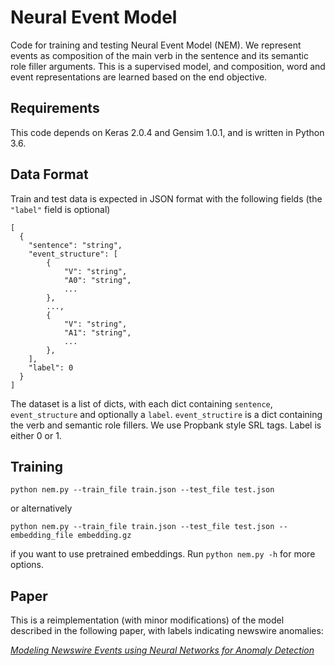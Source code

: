 # Neural Event Model

Code for training and testing Neural Event Model (NEM). We represent events as composition of the main verb in the sentence and its semantic role filler arguments. This is a supervised model, and composition, word and event representations are learned based on the end objective.

## Requirements

This code depends on Keras 2.0.4 and Gensim 1.0.1, and is written in Python 3.6.

## Data Format

Train and test data is expected in JSON format with the following fields (the `"label"` field is optional)
```
[
  {
    "sentence": "string",
    "event_structure": [
    	{
	      	"V": "string",
	      	"A0": "string",
	      	...
		},
    	...,
    	{
	      	"V": "string",
	      	"A1": "string",
	      	...
		},
    ],
    "label": 0
  }
]
```
The dataset is a list of dicts, with each dict containing `sentence`, `event_structure` and optionally a `label`. `event_structire` is a dict containing the verb and semantic role fillers. We use Propbank style SRL tags. Label is either 0 or 1.

## Training

`python nem.py --train_file train.json --test_file test.json`

or alternatively

`python nem.py --train_file train.json --test_file test.json --embedding_file embedding.gz`

if you want to use pretrained embeddings. Run `python nem.py -h` for more options.

## Paper

This is a reimplementation (with minor modifications) of the model described in the following paper, with labels indicating newswire anomalies:

[*Modeling Newswire Events using Neural Networks for Anomaly Detection*](http://www.anthology.aclweb.org/C/C14/C14-1134.pdf)

